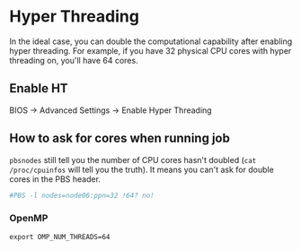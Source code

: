 # Hyper Threading

In the ideal case, you can double the computational capability after enabling hyper threading. For example, if you have 32 physical CPU cores with hyper threading on, you'll have 64 cores.

## Enable HT
BIOS -> Advanced Settings -> Enable Hyper Threading

## How to ask for cores when running job

`pbsnodes` still tell you the number of CPU cores hasn't doubled (`cat /proc/cpuinfos` will tell you the truth). It means you can't ask for double cores in the PBS header.

```bash
#PBS -l nodes=node06:ppn=32 !64? no!
```

### OpenMP
```
export OMP_NUM_THREADS=64
```
